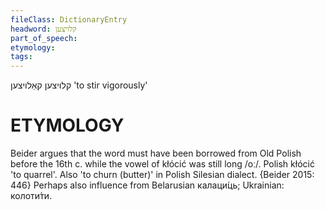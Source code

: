 ```yaml
---
fileClass: DictionaryEntry
headword: קלויצען
part_of_speech: 
etymology: 
tags: 
---
```

קלויצען
קאַלויצען
'to stir vigorously'

ETYMOLOGY
===========
Beider argues that the word must have been borrowed from Old Polish before the 16th c. while the vowel of kłócić was still long /oː/.
Polish kłócić 'to quarrel'. Also 'to churn (butter)' in Polish Silesian dialect. 
{Beider 2015: 446}
Perhaps also influence from Belarusian калаци́ць; Ukrainian: колоти́ти.
